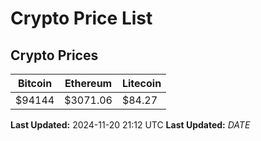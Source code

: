 # Crypto Price List

## Crypto Prices
| Bitcoin | Ethereum | Litecoin |
| ------- | -------- | -------- |
| $94144 | $3071.06 | $84.27 |
**Last Updated:** 2024-11-20 21:12 UTC
**Last Updated:** $DATE$
